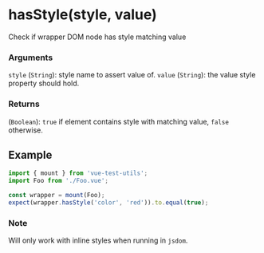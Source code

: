 # hasStyle(style, value)

Check if wrapper DOM node has style matching value

### Arguments

`style` (`String`): style name to assert value of.
`value` (`String`): the value style property should hold.

### Returns

(`Boolean`): `true` if element contains style with matching value,
`false` otherwise.

## Example
```js
import { mount } from 'vue-test-utils';
import Foo from './Foo.vue';

const wrapper = mount(Foo);
expect(wrapper.hasStyle('color', 'red')).to.equal(true);
```

### Note

Will only work with inline styles when running in `jsdom`.
